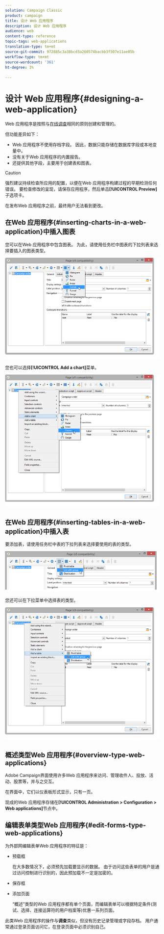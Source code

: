 ```yaml
---
solution: Campaign Classic
product: campaign
title: 设计 Web 应用程序
description: 设计 Web 应用程序
audience: web
content-type: reference
topic-tags: web-applications
translation-type: tm+mt
source-git-commit: 972885c3a38bcd3a260574bacbb3f507e11ae05b
workflow-type: tm+mt
source-wordcount: '361'
ht-degree: 3%

---
```



# 设计 Web 应用程序{#designing-a-web-application}

Web 应用程序是按照与[在线调查](../../web/using/about-surveys.md)相同的原则创建和管理的。

但功能差异如下：

* Web 应用程序不使用存档字段。 因此，数据只能存储在数据库字段或本地变量中。
* 没有关于Web 应用程序的内置报告。
* 还提供其他字段，主要用于创建表和图表。

>[!CAUTION]
>
>强烈建议持续检查所应用的配置，以便在Web 应用程序构建过程的早期检测任何错误。 要检查修改的呈现，请保存应用程序，然后单击&#x200B;**[!UICONTROL Preview]**&#x200B;子选项卡。
>
>在发布Web 应用程序之前，最终用户无法看到更改。

## 在Web 应用程序{#inserting-charts-in-a-web-application}中插入图表

您可以在Web 应用程序中包含图表。 为此，请使用任务栏中图表的下拉列表来选择要插入的图表类型。

![](assets/s_ncs_admin_webapps_bar_graph.png)

您也可以选择&#x200B;**[!UICONTROL Add a chart]**&#x200B;菜单。

![](assets/s_ncs_admin_webapps_graph.png)

## 在Web 应用程序{#inserting-tables-in-a-web-application}中插入表

要添加表，请使用任务栏中表的下拉列表来选择要使用的表的类型。

![](assets/s_ncs_admin_webapps_bar_table.png)

您还可以在下拉菜单中选择表的类型。

![](assets/s_ncs_admin_webapps_table.png)

## 概述类型Web 应用程序{#overview-type-web-applications}

Adobe Campaign界面使用许多Web 应用程序来访问、管理收件人、投放、活动、股票等，并与之交互。

在界面中，它们以仪表板形式显示，只有一页。

现成的Web 应用程序存储在&#x200B;**[!UICONTROL Administration > Configuration > Web applications]**&#x200B;节点中。

## 编辑表单类型Web 应用程序{#edit-forms-type-web-applications}

为外部网编辑表单Web 应用程序的特征是：

* 预载框

   在大多数情况下，必须预先加载要显示的数据。 由于访问这些表单的用户是通过访问控制进行识别的，因此预加载不一定是加密的。

* 保存框
* 添加页面

   “概述”类型的Web 应用程序都有单个页面，而编辑表单可以根据特定条件(测试、选择、连接运算符的用户档案等)优惠一系列页面。

此类Web 应用程序的操作与&#x200B;**调查**&#x200B;类似，但没有历史记录管理或字段存档。 用户通常通过登录页面访问它，在登录页面中必须识别自己。
